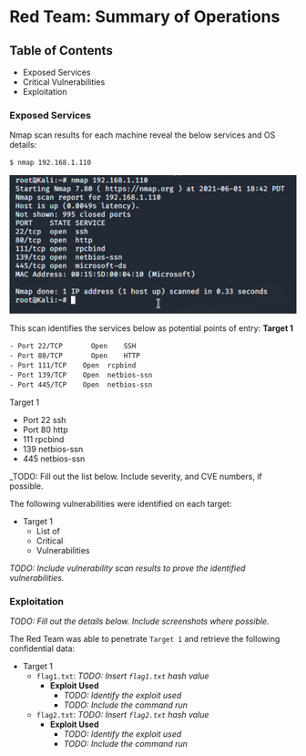 # Red Team: Summary of Operations

## Table of Contents
- Exposed Services
- Critical Vulnerabilities
- Exploitation

### Exposed Services

Nmap scan results for each machine reveal the below services and OS details:

```bash
$ nmap 192.168.1.110
```
![](https://github.com/jamesdewhirst/FinalProject/blob/main/Images/1-nmap.png)

This scan identifies the services below as potential points of entry:
**Target 1**
```bash
- Port 22/TCP 	    Open 	SSH
- Port 80/TCP 	    Open 	HTTP
- Port 111/TCP 	  Open 	rcpbind
- Port 139/TCP 	  Open 	netbios-ssn
- Port 445/TCP 	  Open 	netbios-ssn
```

Target 1
- Port 22 ssh
- Port 80 http
- 111 rpcbind
- 139 netbios-ssn
- 445 netbios-ssn


_TODO: Fill out the list below. Include severity, and CVE numbers, if possible.

The following vulnerabilities were identified on each target:
- Target 1
  - List of
  - Critical
  - Vulnerabilities

_TODO: Include vulnerability scan results to prove the identified vulnerabilities._

### Exploitation
_TODO: Fill out the details below. Include screenshots where possible._

The Red Team was able to penetrate `Target 1` and retrieve the following confidential data:
- Target 1
  - `flag1.txt`: _TODO: Insert `flag1.txt` hash value_
    - **Exploit Used**
      - _TODO: Identify the exploit used_
      - _TODO: Include the command run_
  - `flag2.txt`: _TODO: Insert `flag2.txt` hash value_
    - **Exploit Used**
      - _TODO: Identify the exploit used_
      - _TODO: Include the command run_
